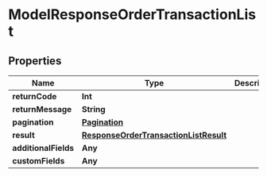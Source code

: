 

# ModelResponseOrderTransactionList


## Properties

Name | Type | Description | Notes
------------ | ------------- | ------------- | -------------
**returnCode** | **Int** |  |  [optional]
**returnMessage** | **String** |  |  [optional]
**pagination** | [**Pagination**](Pagination.md) |  |  [optional]
**result** | [**ResponseOrderTransactionListResult**](ResponseOrderTransactionListResult.md) |  |  [optional]
**additionalFields** | **Any** |  |  [optional]
**customFields** | **Any** |  |  [optional]



